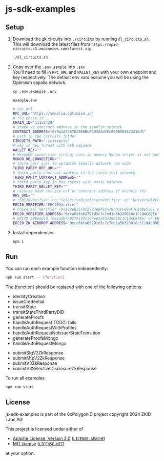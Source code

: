 # js-sdk-examples

## Setup

1. Download the zk circuits into `./circuits` by running `dl_circuits.sh`. This will download the latest files from `https://opid-circuits.s3.amazonaws.com/latest.zip`

    ```bash
    ./dl_circuits.sh
    ```

2. Copy over the `.env.sample` into `.env`  
  You'll need to fill in `RPC_URL` and `WALLET_KEY` with your own endpoint and key respectively. The default env vars assume you will be using the Optimism sepolia network.

    ```bash
    cp .env.example .env
    ```

    `example.env`

    ```bash
    # rpc url
    RPC_URL="https://sepolia.optimism.io"
    # rhs chain id
    CHAIN_ID="11155420"
    # state v2 contract address in the sepolia network
    CONTRACT_ADDRESS="0x9a1A258702050BcFB938Ad8Ec0996503473216d1"
    # path to the circuits folder
    CIRCUITS_PATH="./circuits" 
    # key in hex format with eth balance
    WALLET_KEY="" 
    # MongoDB connection string, uses in memory Mongo server if not specified
    MONGO_DB_CONNECTION=""
    # third part yurl to optimism sepolia network rpc node
    THIRD_PARTY_RPC_URL="" 
    # third party contract address in the linea test network
    THIRD_PARTY_CONTRACT_ADDRESS=""
    # third party key in hex format with matic balance
    THIRD_PARTY_WALLET_KEY=""
    # reverse hash service url or contract address if onchain rhs
    RHS_URL=""
    # 'ERC20Verifier' or 'SelectiveDisclosureVerifier' or 'UniversalVerifier'
    ERC20_VERIFIER="ERC20Verifier" 
    # Universal Verifier (0x102eB31F9f2797e8A84a79c01FFd9aF7D1d9e556) or ERC20 Verifier (0xca6bfa62791d3c7c7ed1a5b320018c1C1dAC89Ee)  or SelectiveDisclosureVerifier (0x9001f41Fbe63fF09635Fe8Dfc532035BA34348B9)
    ERC20_VERIFIER_ADDRESS='0xca6bfa62791d3c7c7ed1a5b320018c1C1dAC89Ee' 
    # ERC20 Embedded (0xca6bfa62791d3c7c7ed1a5b320018c1C1dAC89Ee) or ERC20 Universally linked (0x76A9d02221f4142bbb5C07E50643cCbe0Ed6406C) or ERC20 Selective disclosure (0x9001f41Fbe63fF09635Fe8Dfc532035BA34348B9)
    ERC20_ZK_AIRDROP_ADDRESS='0xca6bfa62791d3c7c7ed1a5b320018c1C1dAC89Ee' 
    ```

3. Install dependencies

    ```bash
    npm i 
    ```

## Run

You can run each example function independently:

```bash
npm run start -- [function]
```

The [function] should be replaced with one of the following options:

- identityCreation  
- issueCredential  
- transitState 
- transitStateThirdPartyDID 
- generateProofs
- handleAuthRequest TODO: fails
- handleAuthRequestWithProfiles
- handleAuthRequestNoIssuerStateTransition
- generateProofsMongo
- handleAuthRequestMongo
<!-- TODO: update these to be capable of running them all together -->
- submitSigV2ZkResponse
- submitMtpV2ZkResponse
- submitV3ZkResponse
- submitV3SelectiveDisclosureZkResponse

To run all examples

```bash
npm run start
```

## License

js-sdk-examples is part of the 0xPolygonID project copyright 2024 ZKID Labs AG

This project is licensed under either of

- [Apache License, Version 2.0](https://www.apache.org/licenses/LICENSE-2.0) ([`LICENSE-APACHE`](LICENSE-APACHE))
- [MIT license](https://opensource.org/licenses/MIT) ([`LICENSE-MIT`](LICENSE-MIT))

at your option.
